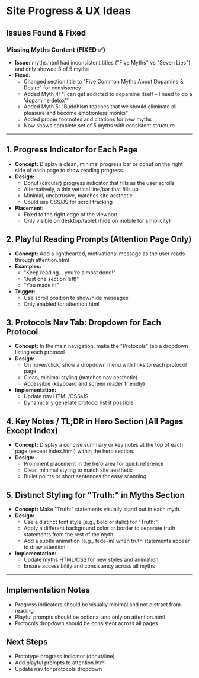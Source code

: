 # Site Progress & UX Ideas

## Issues Found & Fixed

### Missing Myths Content (FIXED ✅)
- **Issue:** myths.html had inconsistent titles ("Five Myths" vs "Seven Lies") and only showed 3 of 5 myths
- **Fixed:** 
  - Changed section title to "Five Common Myths About Dopamine & Desire" for consistency
  - Added Myth 4: "I can get addicted to dopamine itself – I need to do a 'dopamine detox'"
  - Added Myth 5: "Buddhism teaches that we should eliminate all pleasure and become emotionless monks"
  - Added proper footnotes and citations for new myths
  - Now shows complete set of 5 myths with consistent structure

---

## 1. Progress Indicator for Each Page
- **Concept:** Display a clean, minimal progress bar or donut on the right side of each page to show reading progress.
- **Design:**
  - Donut (circular) progress indicator that fills as the user scrolls
  - Alternatively, a thin vertical line/bar that fills up
  - Minimal, unobtrusive, matches site aesthetic
  - Could use CSS/JS for scroll tracking
- **Placement:**
  - Fixed to the right edge of the viewport
  - Only visible on desktop/tablet (hide on mobile for simplicity)

## 2. Playful Reading Prompts (Attention Page Only)
- **Concept:** Add a lighthearted, motivational message as the user reads through attention.html
- **Examples:**
  - "Keep reading... you're almost done!"
  - "Just one section left!"
  - "You made it!"
- **Trigger:**
  - Use scroll position to show/hide messages
  - Only enabled for attention.html

## 3. Protocols Nav Tab: Dropdown for Each Protocol
- **Concept:** In the main navigation, make the "Protocols" tab a dropdown listing each protocol
- **Design:**
  - On hover/click, show a dropdown menu with links to each protocol page
  - Clean, minimal styling (matches nav aesthetic)
  - Accessible (keyboard and screen reader friendly)
- **Implementation:**
  - Update nav HTML/CSS/JS
  - Dynamically generate protocol list if possible

## 4. Key Notes / TL;DR in Hero Section (All Pages Except Index)
- **Concept:** Display a concise summary or key notes at the top of each page (except index.html) within the hero section.
- **Design:**
    - Prominent placement in the hero area for quick reference
    - Clear, minimal styling to match site aesthetic
    - Bullet points or short sentences for easy scanning

## 5. Distinct Styling for "Truth:" in Myths Section
- **Concept:** Make "Truth:" statements visually stand out in each myth.
- **Design:**
    - Use a distinct font style (e.g., bold or italic) for "Truth:"
    - Apply a different background color or border to separate truth statements from the rest of the myth
    - Add a subtle animation (e.g., fade-in) when truth statements appear to draw attention
- **Implementation:**
    - Update myths HTML/CSS for new styles and animation
    - Ensure accessibility and consistency across all myths

---

## Implementation Notes
- Progress indicators should be visually minimal and not distract from reading
- Playful prompts should be optional and only on attention.html
- Protocols dropdown should be consistent across all pages

## Next Steps
- Prototype progress indicator (donut/line)
- Add playful prompts to attention.html
- Update nav for protocols dropdown
